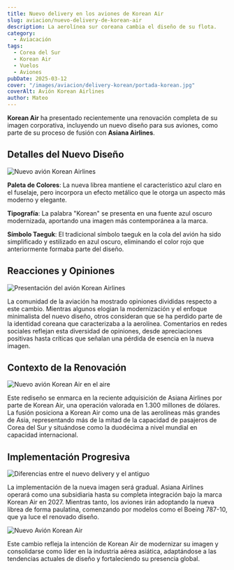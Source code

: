 ```yaml
---
title: Nuevo delivery en los aviones de Korean Air
slug: aviacion/nuevo-delivery-de-korean-air
description: La aerolínea sur coreana cambia el diseño de su flota.
category:
  - Aviacación
tags:
  - Corea del Sur
  - Korean Air
  - Vuelos 
  - Aviones
pubDate: 2025-03-12
cover: "/images/aviacion/delivery-korean/portada-korean.jpg"
coverAlt: Avión Korean Airlines
author: Mateo 
---
```


**Korean Air** ha presentado recientemente una renovación completa de su imagen corporativa, incluyendo un nuevo diseño para sus aviones, como parte de su proceso de fusión con **Asiana Airlines**. 


## Detalles del Nuevo Diseño
<img src="/images/aviacion/delivery-korean/korean.jpeg" alt="Nuevo avión Korean Airlines">

**Paleta de Colores**: La nueva librea mantiene el característico azul claro en el fuselaje, pero incorpora un efecto metálico que le otorga un aspecto más moderno y elegante. 


**Tipografía**: La palabra "Korean" se presenta en una fuente azul oscuro modernizada, aportando una imagen más contemporánea a la marca. 


**Símbolo Taeguk**: El tradicional símbolo taeguk en la cola del avión ha sido simplificado y estilizado en azul oscuro, eliminando el color rojo que anteriormente formaba parte del diseño. 


## Reacciones y Opiniones
<img src="/images/aviacion/delivery-korean/korean-avion3.jpg" alt="Presentación del avión Korean Airlines">

La comunidad de la aviación ha mostrado opiniones divididas respecto a este cambio. Mientras algunos elogian la modernización y el enfoque minimalista del nuevo diseño, otros consideran que se ha perdido parte de la identidad coreana que caracterizaba a la aerolínea. Comentarios en redes sociales reflejan esta diversidad de opiniones, desde apreciaciones positivas hasta críticas que señalan una pérdida de esencia en la nueva imagen. 


## Contexto de la Renovación
<img src="/images/aviacion/delivery-korean/korean3.jpeg" alt="Nuevo avión Korean Air en el aire">

Este rediseño se enmarca en la reciente adquisición de Asiana Airlines por parte de Korean Air, una operación valorada en 1.300 millones de dólares. La fusión posiciona a Korean Air como una de las aerolíneas más grandes de Asia, representando más de la mitad de la capacidad de pasajeros de Corea del Sur y situándose como la duodécima a nivel mundial en capacidad internacional. 


## Implementación Progresiva
<img src="/images/aviacion/delivery-korean/korean4.jpeg" alt="Diferencias entre el nuevo delivery y el antiguo">

La implementación de la nueva imagen será gradual. Asiana Airlines operará como una subsidiaria hasta su completa integración bajo la marca Korean Air en 2027. Mientras tanto, los aviones irán adoptando la nueva librea de forma paulatina, comenzando por modelos como el Boeing 787-10, que ya luce el renovado diseño. 

<img src="/images/aviacion/delivery-korean/korean10.jpeg" alt="Nuevo Avión Korean Air">

Este cambio refleja la intención de Korean Air de modernizar su imagen y consolidarse como líder en la industria aérea asiática, adaptándose a las tendencias actuales de diseño y fortaleciendo su presencia global.